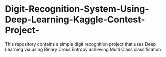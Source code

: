 # Digit-Recognition-System-Using-Deep-Learning-Kaggle-Contest-Project-
This repository contains a simple digit recognition project that uses Deep Learning via using Binary Cross Entropy achieving Multi Class classification
